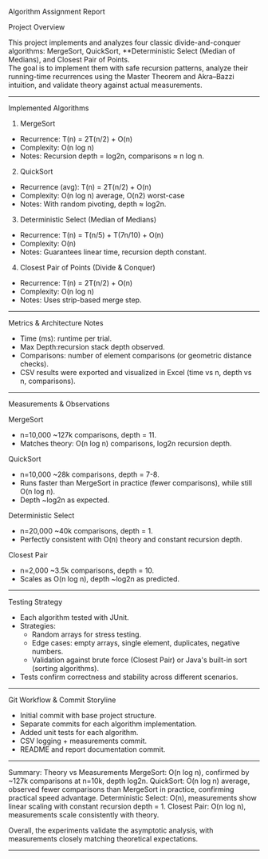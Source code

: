 Algorithm Assignment Report

Project Overview

This project implements and analyzes four classic divide-and-conquer algorithms: MergeSort, QuickSort, **Deterministic Select (Median of Medians), and Closest Pair of Points.  
The goal is to implement them with safe recursion patterns, analyze their running-time recurrences using the Master Theorem and Akra–Bazzi intuition, and validate theory against actual measurements.

---
Implemented Algorithms

1. MergeSort
- Recurrence: T(n) = 2T(n/2) + O(n)
- Complexity: O(n log n)
- Notes: Recursion depth = log2n, comparisons ≈ n log n.

2. QuickSort
- Recurrence (avg): T(n) = 2T(n/2) + O(n)
- Complexity: O(n log n) average, O(n2) worst-case
- Notes: With random pivoting, depth ≈ log2n.

3. Deterministic Select (Median of Medians)
- Recurrence: T(n) = T(n/5) + T(7n/10) + O(n)
- Complexity: O(n)
- Notes: Guarantees linear time, recursion depth constant.

4. Closest Pair of Points (Divide & Conquer)
- Recurrence: T(n) = 2T(n/2) + O(n)
- Complexity: O(n log n)
- Notes: Uses strip-based merge step.

---

Metrics & Architecture Notes
- Time (ms): runtime per trial.
- Max Depth:recursion stack depth observed.
- Comparisons: number of element comparisons (or geometric distance checks).
- CSV results were exported and visualized in Excel (time vs n, depth vs n, comparisons).

---

Measurements & Observations

MergeSort
- n=10,000 ~127k comparisons, depth = 11.
- Matches theory: O(n log n) comparisons, log2n recursion depth.

QuickSort
- n=10,000 ~28k comparisons, depth = 7-8.
- Runs faster than MergeSort in practice (fewer comparisons), while still O(n log n).
- Depth ~log2n as expected.

Deterministic Select
- n=20,000 ~40k comparisons, depth = 1.
- Perfectly consistent with O(n) theory and constant recursion depth.

Closest Pair
- n=2,000  ~3.5k comparisons, depth = 10.
- Scales as O(n log n), depth ~log2n as predicted.

---

Testing Strategy
- Each algorithm tested with JUnit.
- Strategies:
  - Random arrays for stress testing.
  - Edge cases: empty arrays, single element, duplicates, negative numbers.
  - Validation against brute force (Closest Pair) or Java's built-in sort (sorting algorithms).
- Tests confirm correctness and stability across different scenarios.

---

 Git Workflow & Commit Storyline
- Initial commit with base project structure.
- Separate commits for each algorithm implementation.
- Added unit tests for each algorithm.
- CSV logging + measurements commit.
- README and report documentation commit.

---

Summary: Theory vs Measurements
MergeSort: O(n log n), confirmed by ~127k comparisons at n=10k, depth log2n.
QuickSort: O(n log n) average, observed fewer comparisons than MergeSort in practice, confirming practical speed advantage.
Deterministic Select: O(n), measurements show linear scaling with constant recursion depth = 1.
Closest Pair:  O(n log n), measurements scale consistently with theory.

Overall, the experiments validate the asymptotic analysis, with measurements closely matching theoretical expectations.

---

